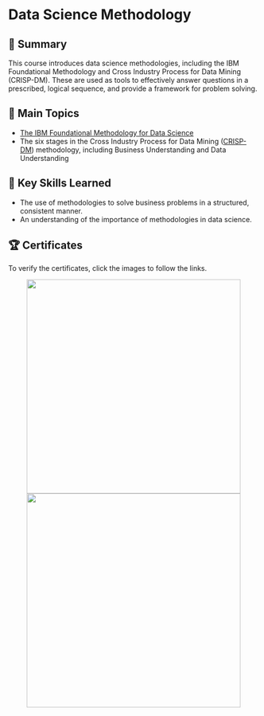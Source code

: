 # Data Science Methodology

## 📄 Summary 
This course introduces data science methodologies, including the IBM Foundational Methodology and Cross Industry Process for Data Mining (CRISP-DM). These are used as tools to effectively answer questions in a prescribed, logical sequence, and provide a framework for problem solving.

## 📑 Main Topics 
- [The IBM Foundational Methodology for Data Science](https://github.com/DanielBarnes18/IBM-Data-Science-Professional-Certificate/blob/main/03.%20Data%20Science%20Methodology/Foundational%20Methodology.ipynb)
- The six stages in the Cross Industry Process for Data Mining ([CRISP-DM](https://github.com/DanielBarnes18/IBM-Data-Science-Professional-Certificate/blob/main/03.%20Data%20Science%20Methodology/CRISP-DM.ipynb)) methodology, including Business Understanding and Data Understanding

## 🔑 Key Skills Learned 
- The use of methodologies to solve business problems in a structured, consistent manner.
- An understanding of the importance of methodologies in data science.

## 🏆 Certificates 
To verify the certificates, click the images to follow the links.

<p align="middle">
  <a href="https://coursera.org/share/04829e8a860d9c3a97d7aa87fcccf857"><img src="https://user-images.githubusercontent.com/84391594/152699269-eca4a564-3720-43cb-99a3-8199c324dab7.png" height="430"></a>
  <a href="https://www.credly.com/badges/f6852cc8-7ee5-44ff-b8ad-e68692ec149b/public_url"><img src="https://user-images.githubusercontent.com/84391594/152699417-d59be44f-f459-4bda-b385-615d07f8ec47.png" height="430"></a>
</p>
